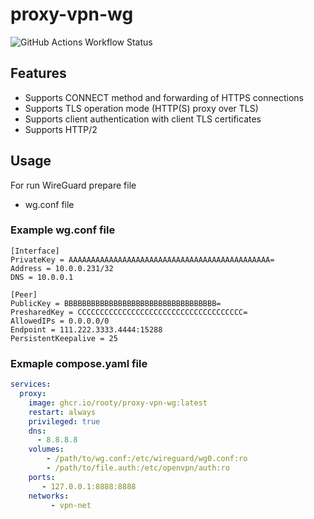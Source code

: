 # proxy-vpn-wg
![GitHub Actions Workflow Status](https://img.shields.io/github/actions/workflow/status/rooty/proxy-vpn-wg/docker-image.yml)

## Features

- Supports CONNECT method and forwarding of HTTPS connections
- Supports TLS operation mode (HTTP(S) proxy over TLS)
- Supports client authentication with client TLS certificates
- Supports HTTP/2

## Usage
For run WireGuard prepare  file
- wg.conf file


### Example  wg.conf file
```
[Interface]
PrivateKey = AAAAAAAAAAAAAAAAAAAAAAAAAAAAAAAAAAAAAAAAAAAAA=
Address = 10.0.0.231/32
DNS = 10.0.0.1

[Peer]
PublicKey = BBBBBBBBBBBBBBBBBBBBBBBBBBBBBBBBBB=
PresharedKey = CCCCCCCCCCCCCCCCCCCCCCCCCCCCCCCCCCCCC=
AllowedIPs = 0.0.0.0/0
Endpoint = 111.222.3333.4444:15288
PersistentKeepalive = 25
```

### Exmaple compose.yaml file
```yaml
services:
  proxy:
    image: ghcr.io/rooty/proxy-vpn-wg:latest
    restart: always
    privileged: true
    dns:
      - 8.8.8.8
    volumes:
        - /path/to/wg.conf:/etc/wireguard/wg0.conf:ro
        - /path/to/file.auth:/etc/openvpn/auth:ro
    ports:
       - 127.0.0.1:8888:8888
    networks:
         - vpn-net
```


